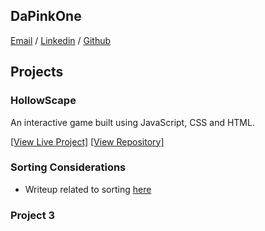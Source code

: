 ## DaPinkOne

[Email](peter.iriarte24+web@gmail.com) / [Linkedin](https://www.linkedin.com/in/peter-iriarte-9a9802138/) / [Github](https://github.com/dapinkone)

## Projects

### HollowScape

An interactive game built using JavaScript, CSS and HTML.

[[View Live Project]](https://tcss491black1.github.io/Game/)  [[View Repository]](https://github.com/TCSS491Black1/Game/)

### Sorting Considerations

- Writeup related to sorting [here](/writeups/sorting)

### Project 3
